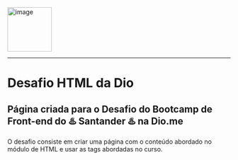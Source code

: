 <img width="100" height="100" alt="image" src="https://github.com/user-attachments/assets/0a3e724c-f306-428e-9a28-73da14577a8a" />

<hr />

 # Desafio HTML da Dio

## Página criada para o Desafio do Bootcamp de Front-end do ♨️ Santander ♨️  na Dio.me <br>

O desafio consiste em criar uma página com o conteúdo abordado no módulo de HTML e usar as tags abordadas no curso.

